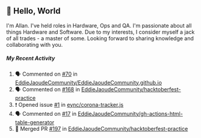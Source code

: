 ## :wave: Hello, World

I'm Allan. I've held roles in Hardware, Ops and QA. I'm passionate about all things Hardware and Software. Due to my interests, I consider myself a jack of all trades - a master of some. Looking forward to sharing knowledge and collaborating with you.

##### My Recent Activity
<!--START_SECTION:activity-->
1. 🗣 Commented on [#70](https://github.com/EddieJaoudeCommunity/EddieJaoudeCommunity.github.io/issues/70) in [EddieJaoudeCommunity/EddieJaoudeCommunity.github.io](https://github.com/EddieJaoudeCommunity/EddieJaoudeCommunity.github.io)
2. 🗣 Commented on [#168](https://github.com/EddieJaoudeCommunity/hacktoberfest-practice/issues/168) in [EddieJaoudeCommunity/hacktoberfest-practice](https://github.com/EddieJaoudeCommunity/hacktoberfest-practice)
3. ❗️ Opened issue [#1](https://github.com/eync/corona-tracker.js/issues/1) in [eync/corona-tracker.js](https://github.com/eync/corona-tracker.js)
4. 🗣 Commented on [#17](https://github.com/EddieJaoudeCommunity/gh-actions-html-table-generator/issues/17) in [EddieJaoudeCommunity/gh-actions-html-table-generator](https://github.com/EddieJaoudeCommunity/gh-actions-html-table-generator)
5. 🎉 Merged PR [#197](https://github.com/EddieJaoudeCommunity/hacktoberfest-practice/pull/197) in [EddieJaoudeCommunity/hacktoberfest-practice](https://github.com/EddieJaoudeCommunity/hacktoberfest-practice)
<!--END_SECTION:activity-->

<!--
**AllanRegush/AllanRegush** is a ✨ _special_ ✨ repository because its `README.md` (this file) appears on your GitHub profile.

Here are some ideas to get you started:

- 🔭 I’m currently working on ...
- 🌱 I’m currently learning ...
- 👯 I’m looking to collaborate on ...
- 🤔 I’m looking for help with ...
- 💬 Ask me about ...
- 📫 How to reach me: ...
- 😄 Pronouns: ...
- ⚡ Fun fact: ...
-->
